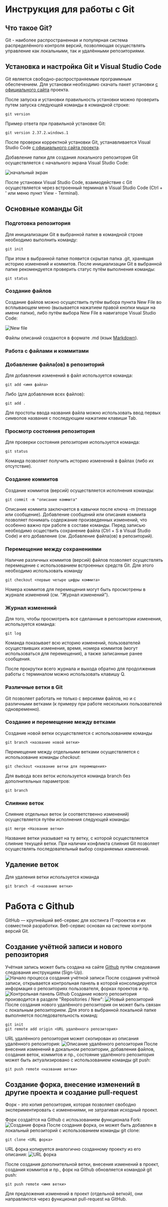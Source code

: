 # Инструкция для работы с Git

## Что такое Git?

Git - наиболее распространенная и популярная система распределённого контроля версий, позволяющая осуществлять управление как локальными, так и удалёнными репозиториями.

## Установка и настройка Git и Visual Studio Code

Git является свободно-распространяемым программным обеспечением. Для установки необходимо скачать пакет установки [с официального сайта](https://git-scm.com/) проекта.

После запуска и установки правильность установки можно проверить путем запуска следующей команды в командной строке:

    git version
Пример ответа при правильной установке Git:

    git version 2.37.2.windows.1


После проверки корректной установки Git, устанавливается Visual Studio Code [с официального сайта проекта](https://code.visualstudio.com/).

Добавление папки для создания локального репозитория Git осуществляется с начального экрана Visual Studio Code:

![начальный экран](./img/add_folder.png)

После установки Visual Studio Code, взаимодействие с Git осуществляется через встроенный терминал в Visual Studio Code (Ctrl + ' или меню пункт View - Terminal).

## Основные команды Git

### Подготовка репозитория

Для инициализации Git в выбранной папке в командной строке необходимо выполнить команду:
 
    git init  
 
 При этом в выбранной папке появится скрытая папка .git, хранящая историю изменений и коммитов. После инициализации Git в выбранной папке рекомендуется проверить статус путём выполнения команды:

    git status

### Создание файлов

Создание файлов можно осуществить путём выбора пункта New File во всплывающем меню (вызывается нажатием правой кнопки мыши на имени папки), либо путём выбора New File в навигаторе Visual Studio Code:

![New file](./img/add_file.png)

Файлы описаний создаются в формате .md (язык [Markdown](https://www.markdownguide.org/basic-syntax)).

### Работа с файлами и коммитами

### Добавление файла(ов) в репозиторий

Для добавления изменений в файл используется команда:

    git add <имя файла>

Либо (для добавления всех файлов):

    git add .

Для простоты ввода названия файла можно использовать ввод первых символов названия с последующим нажатием клавиши Tab.

### Просмотр состояния репозитория

Для проверки состояния репозитория используется команда:

    git status
    
Команда позволяет получить историю изменений в файлах (либо их отсутствие).

### Создание коммитов

Создание коммитов (версий) осуществляется исполнения команды: 

    git commit -m "описание коммита"
    

Описание коммита заключается в кавычки после ключа -m (message или сообщение). Добавление сообщений или описания коммита позволяет понимать содержание произведенных изменений, что особенно важно при работе в составе команды. Перед записью необходимо осществить сохранение файла (Ctrl + S в Visual Studio Code) и его добавление (см. Добавление файла(ов) в репозиторий).


### Перемещение между сохранениями

Наличие различных коммитов (версий) файлов позволяет осуществлять перемещение с использованием встроенных средств Git. Для этого необходимо использовать команду 

    git checkout <первые четыре цифры коммита>

 Номера коммитов для перемещения могут быть просмотрены в журнале изменений (см. "Журнал изменений"). 

### Журнал изменений

Для того, чтобы просмотреть все сделанные в репозитории изменения, используется команда:

    git log 
    
Команда показывает всю историю изменений, пользователей осуществивших изменения, время, номера коммитов (могут использоваться для перемещения), а также записанные ранее сообщения.

После прокрутки всего журнала и выхода обратно для продолжения работы с терминалом можно использовать клавишу Q.

### Различные ветки в Git

Git позволяет работать не только с версиями файлов, но и с различными ветками (к примеру при работе нескольких пользователей одновременно).

### Создание и перемещение между ветками

Создание новой ветки осуществляется с использованием команды 

    git branch <название новой ветки>

Перемещение между отдельными ветками осуществляется с использование команды *checkout*:
    
    git checkout <название ветки для перемещения>

Для вывода всех веток используется команда branch без дополнительных параметров:

    git branch

### Слияние веток

Слияние отдельных веток (и соответственно изменений) осуществляется путём исполнения следующей команды: 

    git merge <Название ветки>

Название ветки указывает на ту ветку, с которой осуществляется слияние текущей ветки. При наличии конфликта слияния Git позволяет осуществлять последовательный выбор сохраняемых изменений.

## Удаление веток

Для удаления ветки используется команда 

    git branch -d <название ветки>

# Работа с Github

GitHub — крупнейший веб-сервис для хостинга IT-проектов и их совместной разработки. Веб-сервис основан на системе контроля версий Git.

## Создание учётной записи и нового репозитория

Учётная запись может быть создана на сайте [Github](https://github.com/) путём следования следования инструкциям (Sign-Up). 
![Начало процесса создания учётной записи](.\img\Github_create_account.png)
После создания учётной записи, открывается контрольная панель в которой консолидируется информация о репозиториях пользователя, форках проектов и пр. 
![Контрольная панель Github](./img/Github_control_panel.png)
Создание нового репозитория производится в разделе "Repositories / New":
![Новый репозиторий](./img/Github_repo_new.png)
После создания нового удалённого репозитория он может быть связан с локальным репозиторием. Для этого в выбранной локальной папке выполняется последовательность команд:

    git init
    git remote add origin <URL удалённого репозитория>

URL удалённого репозитория может скопирован из описания удалённого репозитория:
![Описание удалённого репозитория](./img/Github_repo_description.png)
После внесения изменений в докальном репозитории, добавления файлов, создания веток, коммитов и пр., состояние удалённого репозитория может быть актуализировано с использованием команды git push:

    git push remote <название ветки>

## Создание форка, внесение изменений в другие проекта и создание pull-request

Форк - это копия репозитория, которая позволяет свободно экспериментировать с изменениями, не затрагивая исходный проект.

Форк создаётся на Github с испоьзованием функционала Fork:
![Создание форка](./img/Github_create_fork.png)
После создания форка, он может быть добавлен в локальный репозиторий с использованием команды git clone:

    git clone <URL форка>

URL форка копируется аналогично созданному проекту из его описания:
![URL форка](./img/Github_fork_URL.png)

После создания дополнительной ветки, внесения изменений в проект, создания коммитов и пр., форк на Github обновляется командой git push:

    git push remote <имя ветки>

Для предложения изменений в проект (отдельной веткой), они направляются через функционал pull-request на GitHub.